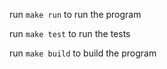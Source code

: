 run `make run` to run the program

run `make test` to run the tests

run `make build` to build the program

